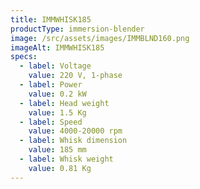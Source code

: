 ```yaml
---
title: IMMWHISK185
productType: immersion-blender
image: /src/assets/images/IMMBLND160.png
imageAlt: IMMWHISK185
specs:
  - label: Voltage
    value: 220 V, 1-phase
  - label: Power
    value: 0.2 kW
  - label: Head weight
    value: 1.5 Kg
  - label: Speed
    value: 4000-20000 rpm
  - label: Whisk dimension
    value: 185 mm
  - label: Whisk weight
    value: 0.81 Kg
---
```

